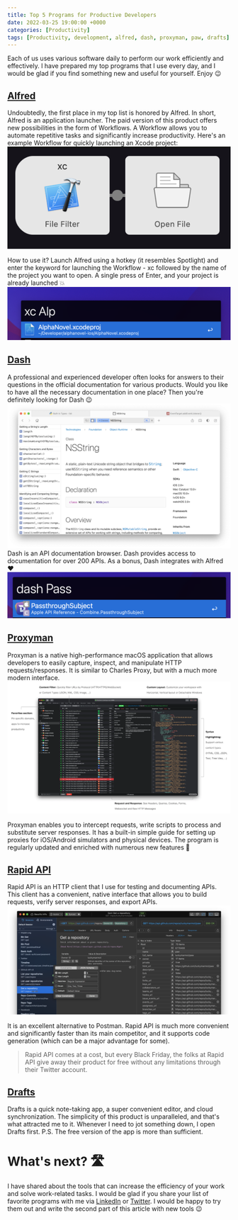 ```yaml
---
title: Top 5 Programs for Productive Developers
date: 2022-03-25 19:00:00 +0000
categories: [Productivity]
tags: [Productivity, development, alfred, dash, proxyman, paw, drafts]
---
```

Each of us uses various software daily to perform our work efficiently and effectively. I have prepared my top programs that I use every day, and I would be glad if you find something new and useful for yourself. Enjoy 😉

## [Alfred](https://www.alfredapp.com)
Undoubtedly, the first place in my top list is honored by Alfred. In short, Alfred is an application launcher. The paid version of this product offers new possibilities in the form of Workflows. 
A Workflow allows you to automate repetitive tasks and significantly increase productivity.
Here's an example Workflow for quickly launching an Xcode project:
![Alfred](/assets/img/posts/top_5_programs_for_dev_productivity/programs_productivity_1.png)

How to use it? Launch Alfred using a hotkey (it resembles Spotlight) and enter the keyword for launching the Workflow - xc followed by the name of the project you want to open. A single press of Enter, and your project is already launched 💥
![Alfred](/assets/img/posts/top_5_programs_for_dev_productivity/programs_productivity_2.png)

## [Dash](https://kapeli.com/dash)
A professional and experienced developer often looks for answers to their questions in the official documentation for various products. Would you like to have all the necessary documentation in one place? Then you're definitely looking for Dash 😉
![Dash](/assets/img/posts/top_5_programs_for_dev_productivity/programs_productivity_3.png)
Dash is an API documentation browser. Dash provides access to documentation for over 200 APIs.
As a bonus, Dash integrates with Alfred ❤️
![Dash](/assets/img/posts/top_5_programs_for_dev_productivity/programs_productivity_4.png)

## [Proxyman](https://proxyman.io/)
Proxyman is a native high-performance macOS application that allows developers to easily capture, inspect, and manipulate HTTP requests/responses. It is similar to Charles Proxy, but with a much more modern interface.
![Proxyman](/assets/img/posts/top_5_programs_for_dev_productivity/programs_productivity_5.png)

Proxyman enables you to intercept requests, write scripts to process and substitute server responses. It has a built-in simple guide for setting up proxies for iOS/Android simulators and physical devices.
The program is regularly updated and enriched with numerous new features 💪

## [Rapid API](https://paw.cloud)
Rapid API is an HTTP client that I use for testing and documenting APIs. This client has a convenient, native interface that allows you to build requests, verify server responses, and export APIs.
![Paw](/assets/img/posts/top_5_programs_for_dev_productivity/programs_productivity_6.png)

It is an excellent alternative to Postman. Rapid API is much more convenient and significantly faster than its main competitor, and it supports code generation (which can be a major advantage for some).
> Rapid API comes at a cost, but every Black Friday, the folks at Rapid API give away their product for free without any limitations through their Twitter account. 

## [Drafts](https://getdrafts.com)
Drafts is a quick note-taking app, a super convenient editor, and cloud synchronization. The simplicity of this product is unparalleled, and that's what attracted me to it. Whenever I need to jot something down, I open Drafts first.
P.S. The free version of the app is more than sufficient.

# What's next? 🛣
I have shared about the tools that can increase the efficiency of your work and solve work-related tasks. I would be glad if you share your list of favorite programs with me via [LinkedIn](https://www.linkedin.com/in/khambir/) or [Twitter](https://twitter.com/VKhambir).
I would be happy to try them out and write the second part of this article with new tools 😉
